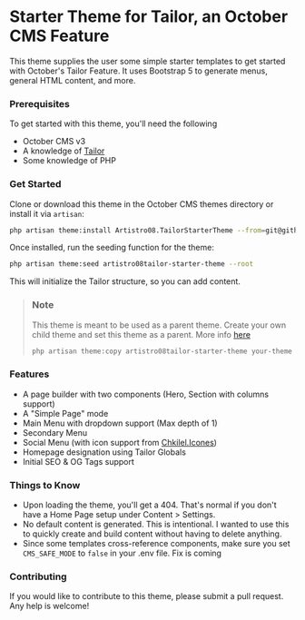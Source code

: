 # Starter Theme for Tailor, an October CMS Feature
This theme supplies the user some simple starter templates to get started with October's Tailor Feature. It uses Bootstrap 5 to generate menus, general HTML content, and more.

### Prerequisites
To get started with this theme, you'll need the following
- October CMS v3
- A knowledge of [Tailor](https://docs.octobercms.com/3.x/tailor/introduction.html)
- Some knowledge of PHP

### Get Started
Clone or download this theme in the October CMS themes directory or install it via `artisan`:
```bash
php artisan theme:install Artistro08.TailorStarterTheme --from=git@github.com:artistro08/tailor-starter-theme.git
```

Once installed, run the seeding function for the theme:

```bash
php artisan theme:seed artistro08tailor-starter-theme --root
```

This will initialize the Tailor structure, so you can add content.

> ### Note
> This theme is meant to be used as a parent theme. Create your own child theme and set this theme as a parent. More info [here](https://docs.octobercms.com/3.x/cms/themes/child-themes.html)
> ```bash
> php artisan theme:copy artistro08tailor-starter-theme your-theme --child
> ```

### Features
- A page builder with two components (Hero, Section with columns support)
- A "Simple Page" mode
- Main Menu with dropdown support (Max depth of 1)
- Secondary Menu 
- Social Menu (with icon support from [Chkilel.Icones](https://octobercms.com/plugin/chkilel-icones))
- Homepage designation using Tailor Globals
- Initial SEO & OG Tags support

### Things to Know
- Upon loading the theme, you'll get a 404. That's normal if you don't have a Home Page setup under Content > Settings.
- No default content is generated. This is intentional. I wanted to use this to quickly create and build content without having to delete anything. 
- Since some templates cross-reference components, make sure you set `CMS_SAFE_MODE` to `false` in your .env file. Fix is coming

### Contributing
If you would like to contribute to this theme, please submit a pull request. Any help is welcome!